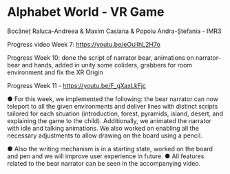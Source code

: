 # Alphabet World - VR Game
Bocăneț Raluca-Andreea & Maxim Casiana & Popoiu Andra-Ștefania - IMR3

Progress video Week 7: https://youtu.be/eOuIIhL2H7o

Progress Week 10: done the script of narrator bear, animations on narrator-bear and hands, added in unity some coliders, grabbers for room environment and fix the XR Origin

Progress Week 11 - https://youtu.be/F_gXaxLkFjc

  ● For this week, we implemented the following: the bear narrator can now teleport to all the given environments and deliver lines with distinct scripts tailored for each situation (introduction, forest, pyramids, island, desert, and explaining the game to the child). Additionally, we animated the narrator with idle and talking animations. We also worked on enabling all the necessary adjustments to allow drawing on the board using a pencil.

  ● Also the writing mechanism is in a starting state, worked on the board and pen and we will improve user experience in future.
  ● All features related to the bear narrator can be seen in the accompanying video.
